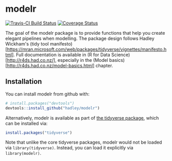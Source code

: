 # modelr

[![Travis-CI Build Status](https://travis-ci.org/hadley/modelr.svg?branch=master)](https://travis-ci.org/hadley/modelr)
[![Coverage Status](https://img.shields.io/codecov/c/github/hadley/modelr/master.svg)](https://codecov.io/github/hadley/modelr?branch=master)

The goal of the modelr package is to provide functions that help you create elegant pipelines when modelling. The package design follows Hadley Wickham's (tidy tool manifesto)[https://mran.microsoft.com/web/packages/tidyverse/vignettes/manifesto.html]. Full documentation is available in (R for Data Science)[http://r4ds.had.co.nz/], especially in the (Model basics)[http://r4ds.had.co.nz/model-basics.html] chapter.

## Installation

You can install modelr from github with:

```R
# install.packages("devtools")
devtools::install_github("hadley/modelr")
```

Alternatively, modelr is available as part of [the tidyverse package](http://blog.revolutionanalytics.com/2016/09/tidyverse.html), which can be installed via:

```R
install.packages("tidyverse")
```

Note that unlike the core tidyverse packages, modelr would not be loaded via `library(tidyverse)`. Instead, you can load it explicitly via `library(modelr)`.


